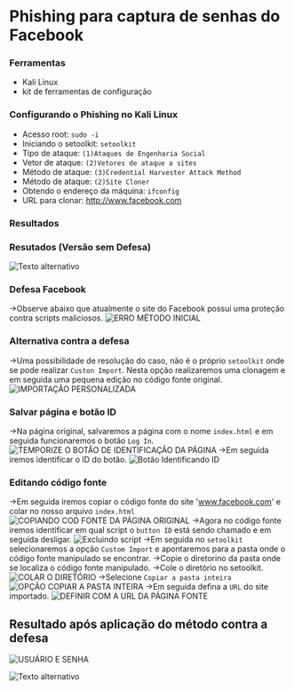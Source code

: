 # Phishing para captura de senhas do Facebook

### Ferramentas

- Kali Linux
- kit de ferramentas de configuração

### Configurando o Phishing no Kali Linux

- Acesso root: ``` sudo -i ```
- Iniciando o setoolkit: ``` setoolkit ```
- Tipo de ataque: ``` (1)Ataques de Engenharia Social ```
- Vetor de ataque: ``` (2)Vetores de ataque a sites ```
- Método de ataque: ```(3)Credential Harvester Attack Method ```
- Método de ataque: ``` (2)Site Cloner ```
- Obtendo o endereço da máquina: ``` ifconfig ```
- URL para clonar: http://www.facebook.com

### Resultados
### Resutados (Versão sem Defesa)
![Texto alternativo](./passwd.png "Título opcional")
### Defesa Facebook
->Observe abaixo que atualmente o site do Facebook possui uma proteção contra scripts maliciosos. 
![ERRO MÉTODO INICIAL](https://github.com/user-attachments/assets/8d8a8455-dee2-45ed-b8ff-76fae88b142e)
### Alternativa contra a defesa
->Uma possibilidade de resolução do caso, não é o próprio ```setoolkit``` onde se pode realizar ```Custon Import```. Nesta opção realizaremos uma clonagem e em seguida uma pequena edição no código fonte original. 
![IMPORTAÇÃO PERSONALIZADA](https://github.com/user-attachments/assets/604cae8e-111e-43c3-a530-252871c19bc6)
### Salvar página e botão ID
->Na página original, salvaremos a página com o nome ```index.html``` e em seguida funcionaremos o botão ```Log In```. 
![TEMPORIZE O BOTÃO DE IDENTIFICAÇÃO DA PÁGINA](https://github.com/user-attachments/assets/9f8e1356-3777-45eb-9cad-2321909af532)
->Em seguida iremos identificar o ID do botão. 
![Botão Identificando ID](https://github.com/user-attachments/assets/ff090128-63be-4c71-ad11-42f34120e83c)
### Editando código fonte
->Em seguida iremos copiar o código fonte do site 'www.facebook.com' e colar no nosso arquivo ```index.html```
![COPIANDO COD FONTE DA PÁGINA ORIGINAL](https://github.com/user-attachments/assets/d74c3cba-c485-42a7-9376-fd83dc89e53d)
->Agora no código fonte iremos identificar em qual script o ```button ID``` está sendo chamado e em seguida desligar.
![Excluindo script](https://github.com/user-attachments/assets/c8738d9c-cbff-4086-8a5d-a154d369affd)
->Em seguida no ```setoolkit``` selecionaremos a opção ```Custom Import``` e apontaremos para a pasta onde o código fonte manipulado se encontrar.
->Copie o diretorino da pasta onde se localiza o código fonte manipulado.
->Cole o diretório no setoolkit. 
![COLAR O DIRETÓRIO](https://github.com/user-attachments/assets/4f49c8a4-9877-4af6-b537-b3ca57533681)
->Selecione ```Copiar a pasta inteira```
![OPÇÃO COPIAR A PASTA INTEIRA](https://github.com/user-attachments/assets/7ecadd9c-1229-4e74-9894-f423d6023aa3)
->Em seguida defina a ```URL``` do site importado.
![DEFINIR COM A URL DA PÁGINA FONTE](https://github.com/user-attachments/assets/50e80c13-6ea2-42e9-ab2c-399edf6f20dd)
## Resultado após aplicação do método contra a defesa
![USUÁRIO E SENHA](https://github.com/user-attachments/assets/11b8a323-1403-41d8-81d6-1744a0e448be)

![Texto alternativo](./passwd.png "Título opcional")
